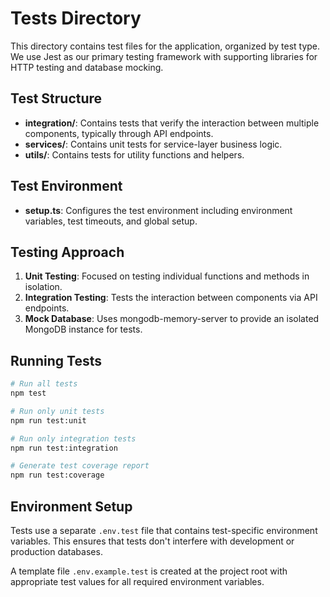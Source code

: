 # Tests Directory

This directory contains test files for the application, organized by test type. We use Jest as our primary testing framework with supporting libraries for HTTP testing and database mocking.

## Test Structure

- **integration/**: Contains tests that verify the interaction between multiple components, typically through API endpoints.
- **services/**: Contains unit tests for service-layer business logic.
- **utils/**: Contains tests for utility functions and helpers.

## Test Environment

- **setup.ts**: Configures the test environment including environment variables, test timeouts, and global setup.

## Testing Approach

1. **Unit Testing**: Focused on testing individual functions and methods in isolation.
2. **Integration Testing**: Tests the interaction between components via API endpoints.
3. **Mock Database**: Uses mongodb-memory-server to provide an isolated MongoDB instance for tests.

## Running Tests

```bash
# Run all tests
npm test

# Run only unit tests
npm run test:unit

# Run only integration tests
npm run test:integration

# Generate test coverage report
npm run test:coverage
```

## Environment Setup

Tests use a separate `.env.test` file that contains test-specific environment variables. This ensures that tests don't interfere with development or production databases.

A template file `.env.example.test` is created at the project root with appropriate test values for all required environment variables. 